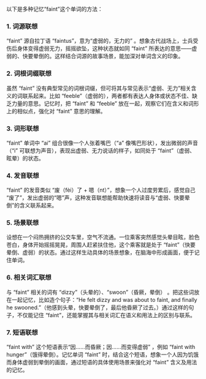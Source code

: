 以下是多种记忆“faint”这个单词的方法：

### 1. 词源联想
“faint” 源自拉丁语 “faintus”，意为“虚弱的，无力的” 。想象古代战场上，士兵受伤后身体变得虚弱无力，摇摇欲坠，这种状态就如同 “faint” 所表达的意思——虚弱的、快要晕倒的。这样结合词源的故事场景，能加深对单词含义的印象。

### 2. 词根词缀联想
虽然 “faint” 没有典型常见的词根词缀，但可将其与常见表示“虚弱、无力”相关含义的词联系起来。比如 “feeble”（虚弱的），两者都有表达人身体或状态不佳、缺乏力量的意思。记忆时，把 “faint” 和 “feeble” 放在一起，观察它们在含义和词形上的相似点，强化对 “faint” 意思的理解。

### 3. 词形联想
“faint” 单词中 “ai” 组合很像一个人张着嘴巴（“a” 像嘴巴形状），发出微弱的声音（“i” 可联想为声音），表现出虚弱、无力说话的样子，如同处于 “faint”（虚弱、眩晕）的状态。

### 4. 发音联想
“faint” 的发音类似 “废（fèi）了 + 嗯（nt）”，想象一个人过度劳累后，感觉自己 “废了”，发出虚弱的“嗯”声，这种发音联想能帮助快速将读音与“虚弱、快要晕倒”的含义联系起来。

### 5. 场景联想
设想在一个闷热拥挤的公交车里，空气不流通。一位乘客突然感觉头晕目眩，脸色苍白，身体开始摇摇晃晃，周围人赶紧扶住他，这个乘客就是处于 “faint”（快要晕倒、虚弱）的状态。通过这样生动具体的场景想象，在脑海中形成画面，便于记住单词。

### 6. 相关词汇联想
与 “faint” 相关的词有 “dizzy”（头晕的）、“swoon”（昏厥，晕倒） 。把这些词放在一起记忆，比如造个句子：“He felt dizzy and was about to faint, and finally he swooned.”（他感到头晕，快要晕倒了，最后他昏厥了过去。）通过这样的句子，不仅能记住 “faint”，还能掌握其与相关词汇在语义和用法上的区别与联系。

### 7. 短语联想
“faint with” 这个短语表示“因……而昏厥；因……而变得虚弱” ，例如 “faint with hunger”（饿得晕倒）。记忆单词 “faint” 时，结合这个短语，想象一个人因为饥饿而身体虚弱到晕倒的画面，通过短语的具体使用场景来强化对 “faint” 含义及用法的记忆。 